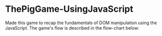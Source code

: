 # ThePigGame-UsingJavaScript
Made this game to recap the fundamentals of DOM manipulation using the JavaScript.
The game's flow is described in the flow-chart below:
